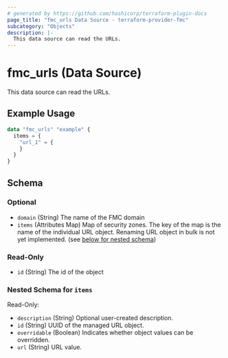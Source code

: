 ```yaml
---
# generated by https://github.com/hashicorp/terraform-plugin-docs
page_title: "fmc_urls Data Source - terraform-provider-fmc"
subcategory: "Objects"
description: |-
  This data source can read the URLs.
---
```


# fmc_urls (Data Source)

This data source can read the URLs.

## Example Usage

```terraform
data "fmc_urls" "example" {
  items = {
    "url_1" = {
    }
  }
}
```

<!-- schema generated by tfplugindocs -->
## Schema

### Optional

- `domain` (String) The name of the FMC domain
- `items` (Attributes Map) Map of security zones. The key of the map is the name of the individual URL object. Renaming URL object in bulk is not yet implemented. (see [below for nested schema](#nestedatt--items))

### Read-Only

- `id` (String) The id of the object

<a id="nestedatt--items"></a>
### Nested Schema for `items`

Read-Only:

- `description` (String) Optional user-created description.
- `id` (String) UUID of the managed URL object.
- `overridable` (Boolean) Indicates whether object values can be overridden.
- `url` (String) URL value.
